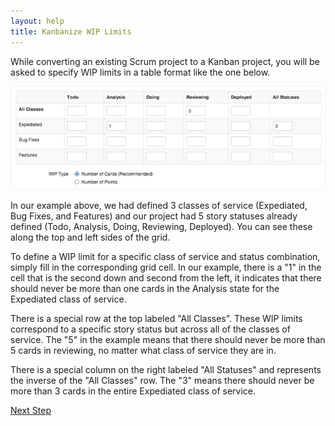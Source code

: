 ```yaml
---
layout: help
title: Kanbanize WIP Limits
---
```



While converting an existing Scrum project to a Kanban project, you will be asked to specify WIP limits in a table format like
the one below.

![WIP Grid](images/kanbanize_wip.png)

In our example above, we had defined 3 classes of service (Expediated, Bug Fixes, and Features) and our project had 5 story statuses already defined (Todo, Analysis, Doing, Reviewing, Deployed).  You can see these along the top and left sides of the grid.

To define a WIP limit for a specific class of service and status combination, simply fill in the corresponding grid cell.  In our example, there is a "1" in the cell that is the second down and second from the left, it indicates that there should never
be more than one cards in the Analysis state for the Expediated class of service.

There is a special row at the top labeled "All Classes".  These WIP limits correspond to a specific story status but across all of the classes of service.  The "5" in the example means that there should never be more than 5 cards in reviewing, no matter what class of service they are in.

There is a special column on the right labeled "All Statuses" and represents the inverse of the "All Classes" row.  The "3" means there should never be more than 3 cards in the entire Expediated class of service.

[Next Step](kanbanize_done.html)
